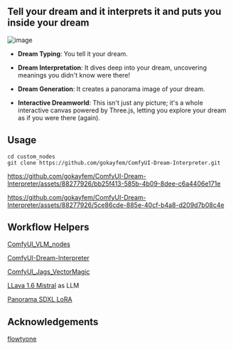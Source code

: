 ## Tell your dream and it interprets it and puts you inside your dream
![image](https://github.com/gokayfem/ComfyUI-Dream-Interpreter/assets/88277926/668985f9-9211-47f5-b489-22821c97c003)

- **Dream Typing**: You tell it your dream.

- **Dream Interpretation**: It dives deep into your dream, uncovering meanings you didn't know were there!

- **Dream Generation**: It creates a panorama image of your dream.

- **Interactive Dreamworld**: This isn't just any picture; it's a whole interactive canvas powered by Three.js, letting you explore your dream as if you were there (again).

## Usage
```
cd custom_nodes
git clone https://github.com/gokayfem/ComfyUI-Dream-Interpreter.git
```

https://github.com/gokayfem/ComfyUI-Dream-Interpreter/assets/88277926/bb25f413-585b-4b09-8dee-c6a4406e171e


https://github.com/gokayfem/ComfyUI-Dream-Interpreter/assets/88277926/5ce86cde-885e-40cf-b4a8-d209d7b08c4e


## Workflow Helpers
[ComfyUI_VLM_nodes](https://github.com/gokayfem/ComfyUI_VLM_nodes)

[ComfyUI-Dream-Interpreter](https://github.com/gokayfem/ComfyUI-Dream-Interpreter)

[ComfyUI_Jags_VectorMagic](https://github.com/jags111/ComfyUI_Jags_VectorMagic)

[LLava 1.6 Mistral](https://huggingface.co/cjpais/llava-1.6-mistral-7b-gguf/resolve/main/llava-v1.6-mistral-7b.Q5_K_M.gguf?download=true) as LLM

[Panorama SDXL LoRA](https://civitai.com/models/118025/360redmond-a-360-view-panorama-lora-for-sd-xl-10)

## Acknowledgements
[flowtyone](https://github.com/flowtyone/ComfyUI-Flowty-TripoSR)
